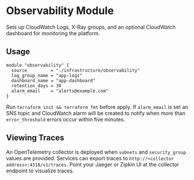 # Observability Module

Sets up CloudWatch Logs, X-Ray groups, and an optional CloudWatch dashboard for monitoring the platform.

## Usage
```hcl
module "observability" {
  source         = "./infrastructure/observability"
  log_group_name = "app-logs"
  dashboard_name = "app-dashboard"
  retention_days = 30
  alarm_email    = "alerts@example.com"
}
```

Run `terraform init && terraform fmt` before apply.
If `alarm_email` is set an SNS topic and CloudWatch alarm will be created to
notify when more than `error_threshold` errors occur within five minutes.

## Viewing Traces

An OpenTelemetry collector is deployed when `subnets` and `security_group` values are provided. Services can export traces to `http://<collector address>:4318/v1/traces`. Point your Jaeger or Zipkin UI at the collector endpoint to visualize traces.
